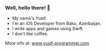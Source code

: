 ### Well, hello there! 🎩

- My name's Yusif.
- I'm an iOS Developer from Baku, Azerbaijan.
- I write apps and games using Swift.
- I don't like coffee.

More info at: www.yusif-programmer.com
